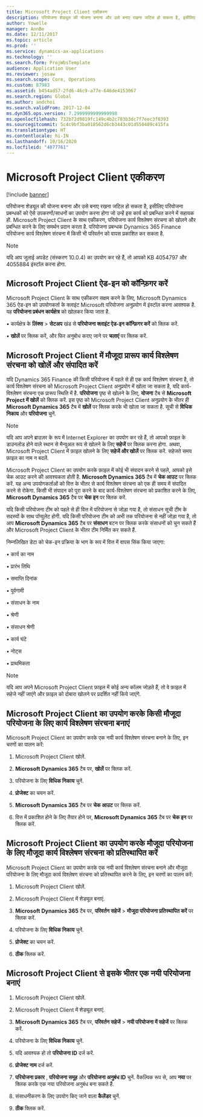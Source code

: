 ```yaml
---
title: Microsoft Project Client एकीकरण
description: परियोजना शेड्यूल की योजना बनाना और उसे बनाए रखना जटिल हो सकता है, इसीलिए परियोजना प्रबन्धकों को ऐसे उपकरणों/साधनों का उपयोग करना होगा जो उन्हें इस कार्य को प्रबन्धित करने में सहायक हों. Microsoft Project Client के साथ एकीकरण, परियोजना कार्य विश्लेषण संरचना को खोलने और प्रबन्धित करने के लिए समर्थन प्रदान करता है.
author: Yowelle
manager: AnnBe
ms.date: 12/11/2017
ms.topic: article
ms.prod: ''
ms.service: dynamics-ax-applications
ms.technology: ''
ms.search.form: ProjWbsTemplate
audience: Application User
ms.reviewer: josaw
ms.search.scope: Core, Operations
ms.custom: 87983
ms.assetid: b454ad57-2fd6-46c9-a77e-646de4153067
ms.search.region: Global
ms.author: andchoi
ms.search.validFrom: 2017-12-04
ms.dyn365.ops.version: 7.2999999999999998
ms.openlocfilehash: 732b72d9819fc149c4b2c783b3dc7f7eec3f0393
ms.sourcegitcommit: 5c4c9bf3ba018562d6cb3443c01d550489c415fa
ms.translationtype: HT
ms.contentlocale: hi-IN
ms.lasthandoff: 10/16/2020
ms.locfileid: "4077761"
---
```

# <a name="microsoft-project-client-integration"></a>Microsoft Project Client एकीकरण

[!include [banner](../includes/banner.md)]

परियोजना शेड्यूल की योजना बनाना और उसे बनाए रखना जटिल हो सकता है, इसीलिए परियोजना प्रबन्धकों को ऐसे उपकरणों/साधनों का उपयोग करना होगा जो उन्हें इस कार्य को प्रबन्धित करने में सहायक हों. Microsoft Project Client के साथ एकीकरण, परियोजना कार्य विश्लेषण संरचना को खोलने और प्रबन्धित करने के लिए समर्थन प्रदान करता है. परियोजना प्रबन्धक Dynamics 365 Finance परियोजना कार्य विश्लेषण संरचना में किसी भी परिवर्तन को वापस प्रकाशित कर सकता है.

> [!NOTE]
> यदि आप जुलाई अपडेट (संस्करण 10.0.4) का उपयोग कर रहे हैं, तो आपको KB 4054797 और 4055884 इंस्टॉल करना होगा.

## <a name="configure-the-microsoft-project-client-add-in"></a>Microsoft Project Client ऐड-इन को कॉन्फ़िगर करें
Microsoft Project Client के साथ एकीकरण सक्षम करने के लिए, Microsoft Dynamics 365 ऐड-इन को उपयोगकर्ता के क्लाइंट Microsoft परियोजना अनुप्रयोग में इंस्टॉल करना आवश्यक है. यह **परियोजना प्रबंधन कार्यक्षेत्र** को खोलकर किया जाता है.

•   कार्यक्षेत्र के **लिंक्स** > **सेटअप** खंड से **परियोजना क्लाइंट ऐड-इन कॉन्फ़िगर करें** को क्लिक करें.

•   **खोलें** पर क्लिक करें, और फिर अनुबोध कराए जाने पर **चलाएं** पर क्लिक करें.

## <a name="open-and-edit-an-existing-draft-work-breakdown-structure-in-microsoft-project-client"></a>Microsoft Project Client में मौजूदा प्रारूप कार्य विश्लेषण संरचना को खोलें और संपादित करें
यदि Dynamics 365 Finance की किसी परियोजना में पहले से ही एक कार्य विश्लेषण संरचना है, तो कार्य विश्लेषण संरचना को Microsoft Project Client अनुप्रयोग में खोला जा सकता है, यदि कार्य-विश्लेषण संरचना एक प्रारूप स्थिति में है. **परियोजना** पृष्ठ से खोलने के लिए, **योजना** टैब से **Microsoft Project में खोलें** को क्लिक करें. इस पृष्ठ को Microsoft Project Client अनुप्रयोग के भीतर ही **Microsoft Dynamics 365** टैब में **खोलें** पर क्लिक करके भी खोला जा सकता है. सूची से **विधिक निकाय** और **परियोजना** चुनें.

> [!NOTE]
> यदि आप अपने ब्राउज़र के रूप में Internet Explorer का उपयोग कर रहे हैं, तो आपको फ़ाइल के डाउनलोड होने वाले स्थान से मैन्युअल रूप से खोलने के लिए **सहेजें** पर क्लिक करना होगा. अथवा, Microsoft Project Client में फ़ाइल खोलने के लिए **सहेजें और खोलें** पर क्लिक करें. सहेजते समय फ़ाइल का नाम न बदलें.

Microsoft Project Client का उपयोग करके फ़ाइल में कोई भी संपादन करने से पहले, आपको इसे चेक आउट करने की आवश्यकता होती है. **Microsoft Dynamics 365** टैब में **चेक आउट** पर क्लिक करें. यह अन्य उपयोगकर्ताओं को वित्त के भीतर से कार्य विश्लेषण संरचना को एक ही समय में संपादित करने से रोकेगा. किसी भी संपादन को पूरा करने के बाद कार्य-विश्लेषण संरचना को प्रकाशित करने के लिए, **Microsoft Dynamics 365** टैब पर **चेक इन** पर क्लिक करें.

यदि किसी परियोजना टीम को पहले से ही वित्त में परियोजना से जोड़ा गया है, तो संसाधन सूची टीम के सदस्यों के साथ पॉप्युलेट होगी. यदि किसी परियोजना टीम को अभी तक परियोजना से नहीं जोड़ा गया है, तो आप **Microsoft Dynamics 365** टैब पर **संसाधन** बटन पर क्लिक करके संसाधनों को चुन सकते हैं और Microsoft Project Client के भीतर टीम निर्मित कर सकते हैं. 

निम्नलिखित डेटा को चेक-इन प्रक्रिया के भाग के रूप में वित्त में वापस सिंक किया जाएगा:

•   कार्य का नाम

•   प्रारंभ तिथि

•   समाप्ति दिनांक

•   पूर्वगामी

•   संसाधन के नाम

•   श्रेणी

•   संसाधन श्रेणी

•   कार्य घंटे

•   नोट्स

•   प्राथमिकता

> [!NOTE]
> यदि आप अपने Microsoft Project Client फ़ाइल में कोई अन्य कॉलम जोड़ते हैं, तो वे फ़ाइल में सहेजे नहीं जाएंगे और फ़ाइल को दोबारा खोलने पर प्रदर्शित नहीं किये जाएंगे.

## <a name="create-the-work-breakdown-structure-for-an-existing-project-using-microsoft-project-client"></a>Microsoft Project Client का उपयोग करके किसी मौजूदा परियोजना के लिए कार्य विश्लेषण संरचना बनाएं
Microsoft Project Client का उपयोग करके एक नयी कार्य विश्लेषण संरचना बनाने के लिए, इन चरणों का पालन करें:


1.  Microsoft Project Client खोलें.

2.  **Microsoft Dynamics 365** टैब पर, **खोलें** पर क्लिक करें.

3.  परियोजना के लिए **विधिक निकाय** चुनें.

4.  **प्रोजेक्ट** का चयन करें.

5.  **Microsoft Dynamics 365** टैब पर **चेक आउट** पर क्लिक करें.

6.  वित्त में प्रकाशित होने के लिए तैयार होने पर, **Microsoft Dynamics 365** टैब पर **चेक इन** पर क्लिक करें.

## <a name="replace-the-existing-work-breakdown-structure-for-an-existing-project-using-microsoft-project-client"></a>Microsoft Project Client का उपयोग करके मौजूदा परियोजना के लिए मौजूदा कार्य विश्लेषण संरचना को प्रतिस्थापित करें
Microsoft Project Client का उपयोग करके एक नयी कार्य विश्लेषण संरचना बनाने और मौजूदा परियोजना के लिए मौजूदा कार्य विश्लेषण संरचना को प्रतिस्थापित करने के लिए, इन चरणों का पालन करें:

1.  Microsoft Project Client खोलें.

2.  Microsoft Project Client में शेड्यूल बनाएं.

3.  **Microsoft Dynamics 365** टैब पर, **परिवर्तन सहेजें** > **मौजूदा परियोजना प्रतिस्थापित करें** पर क्लिक करें.

4.  परियोजना के लिए **विधिक निकाय** चुनें.

5.  **प्रोजेक्ट** का चयन करें.

6.  **ठीक** क्लिक करें.

## <a name="create-a-new-project-from-within-microsoft-project-client"></a>Microsoft Project Client से इसके भीतर एक नयी परियोजना बनाएं


1.  Microsoft Project Client खोलें.

2.  Microsoft Project Client में शेड्यूल बनाएं.

3.  **Microsoft Dynamics 365** टैब पर, **परिवर्तन सहेजें** > **नयी परियोजना में सहेजें** पर क्लिक करें.

4.  परियोजना के लिए **विधिक निकाय** चुनें.

5.  यदि आवश्यक हो तो **परियोजना ID** दर्ज करें.

6.  **प्रोजेक्ट नाम** दर्ज करें.

7.  **परियोजना प्रकार** , **परियोजना समूह** और **परियोजना अनुबंध ID** चुनें. वैकल्पिक रूप से, आप **नया** पर क्लिक करके एक नया परियोजना अनुबंध बना सकते हैं.

8.  संसाधनीकरण के लिए उपयोग किए जाने वाला **कैलेंडर** चुनें.

11. **ठीक** क्लिक करें.
